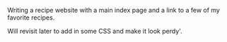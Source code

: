 Writing a recipe website with a main index page and a link to a few of my favorite recipes.

Will revisit later to add in some CSS and make it look perdy'. 